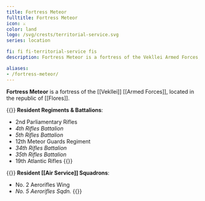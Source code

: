 ```yaml
---
title: Fortress Meteor
fulltitle: Fortress Meteor
icon: ⚔️
color: land
logo: /svg/crests/territorial-service.svg
series: location

fi: fi fi-territorial-service fis
description: Fortress Meteor is a fortress of the Vekllei Armed Forces, located in the republic of Meteor.

aliases:
- /fortress-meteor/
---
```

**Fortress Meteor** is a fortress of the [[Vekllei]] [[Armed Forces]], located in the republic of [[Flores]].

{{<note table>}}
**Resident Regiments & Battalions**:

* 2nd Parliamentary Rifles
* *4th Rifles Battalion*
* *5th Rifles Battalion*
* 12th Meteor Guards Regiment
* *34th Rifles Battalion*
* *35th Rifles Battalion*
* 19th Atlantic Rifles
{{</note>}}

{{<note table>}}
**Resident [[Air Service]] Squadrons**:

* No. 2 Aerorifles Wing
* *No. 5 Aerorifles Sqdn.*
{{</note>}}

